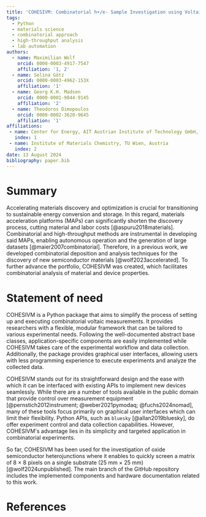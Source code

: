 ```yaml
---
title: 'COHESIVM: Combinatorial h+/e- Sample Investigation using Voltaic Measurements'
tags:
  - Python
  - materials science
  - combinatorial approach
  - high-throughput analysis
  - lab automation
authors:
  - name: Maximilian Wolf
    orcid: 0000-0003-4917-7547
    affiliation: '1, 2'
  - name: Selina Götz
    orcid: 0000-0003-4962-153X
    affiliation: '1'
  - name: Georg K.H. Madsen
    orcid: 0000-0001-9844-9145
    affiliation: '2'
  - name: Theodoros Dimopoulos
    orcid: 0000-0002-3620-9645
    affiliation: '1'
affiliations:
 - name: Center for Energy, AIT Austrian Institute of Technology GmbH, Austria
   index: 1
 - name: Institute of Materials Chemistry, TU Wien, Austria
   index: 2
date: 13 August 2024
bibliography: paper.bib
---
```


# Summary

Accelerating materials discovery and optimization is crucial for transitioning 
to sustainable energy conversion and storage. In this regard, materials acceleration 
platforms (MAPs) can significantly shorten the discovery process, cutting material and 
labor costs [@aspuru2018materials]. Combinatorial and high-throughput methods are 
instrumental in developing said MAPs, enabling autonomous operation and the generation 
of large datasets [@maier2007combinatorial]. Therefore, in a previous work, we developed 
combinatorial deposition and analysis techniques for the discovery of new semiconductor 
materials [@wolf2023accelerated]. To further advance the portfolio, COHESIVM was created, 
which facilitates combinatorial analysis of material and device properties.

# Statement of need

COHESIVM is a Python package that aims to simplify the process of setting up and 
executing combinatorial voltaic measurements. It provides researchers with a flexible, 
modular framework that can be tailored to various experimental needs. Following the 
well-documented abstract base classes, application-specific components are easily 
implemented while COHESIVM takes care of the experimental workflow and data collection. 
Additionally, the package provides graphical user interfaces, allowing users with less 
programming experience to execute experiments and analyze the collected data.

COHESIVM stands out for its straightforward design and the ease with which it can be 
interfaced with existing APIs to implement new devices seamlessly. While there are a number 
of tools available in the public domain that provide control over measurement equipment 
[@pernstich2012instrument; @weber2021pymodaq; @fuchs2024nomad], many of these tools focus 
primarily on graphical user interfaces which can limit their flexibility. Python APIs, such 
as ``bluesky`` [@allan2019bluesky], do offer experiment control and data collection capabilities. 
However, COHESIVM's advantage lies in its simplicity and targeted application in combinatorial 
experiments.

So far, COHESIVM has been used for the investigation of oxide semiconductor heterojunctions where 
it enables to quickly screen a matrix of 8&nbsp;×&nbsp;8 pixels on a single substrate 
(25&nbsp;mm × 25&nbsp;mm) [@wolf2024unpublished]. The main branch of the GitHub repository 
includes the implemented components and hardware documentation related to this work.

# References